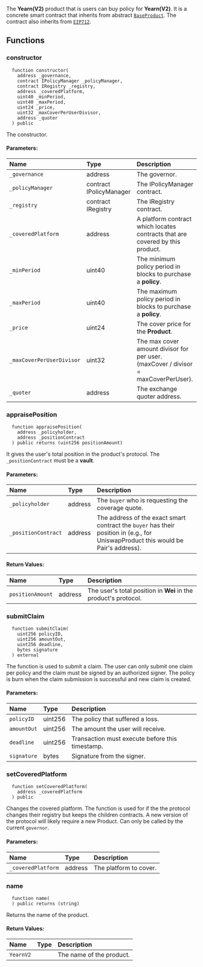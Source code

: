 The **Yearn(V2)** product that is users can buy policy for **Yearn(V2)**. It is a concrete smart contract that inherits from abstract [`BaseProduct`](./BaseProduct.md).
The contract also inherits from [`EIP712`](https://docs.openzeppelin.com/contracts/3.x/api/drafts#EIP712).


## Functions
### constructor
```solidity
  function constructor(
    address _governance,
    contract IPolicyManager _policyManager,
    contract IRegistry _registry,
    address _coveredPlatform,
    uint40 _minPeriod,
    uint40 _maxPeriod,
    uint24 _price,
    uint32 _maxCoverPerUserDivisor,
    address _quoter
  ) public
```
The constructor.


#### Parameters:
| Name | Type | Description                                                          |
| :--- | :--- | :------------------------------------------------------------------- |
|`_governance` | address | The governor.
|`_policyManager` | contract IPolicyManager | The IPolicyManager contract.
|`_registry` | contract IRegistry | The IRegistry contract.
|`_coveredPlatform` | address | A platform contract which locates contracts that are covered by this product.
|`_minPeriod` | uint40 | The minimum policy period in blocks to purchase a **policy**.
|`_maxPeriod` | uint40 | The maximum policy period in blocks to purchase a **policy**.
|`_price` | uint24 | The cover price for the **Product**.
|`_maxCoverPerUserDivisor` | uint32 | The max cover amount divisor for per user. (maxCover / divisor = maxCoverPerUser).
|`_quoter` | address | The exchange quoter address.

### appraisePosition
```solidity
  function appraisePosition(
    address _policyholder,
    address _positionContract
  ) public returns (uint256 positionAmount)
```
It gives the user's total position in the product's protocol.
The `_positionContract` must be a **vault**.


#### Parameters:
| Name | Type | Description                                                          |
| :--- | :--- | :------------------------------------------------------------------- |
|`_policyholder` | address | The `buyer` who is requesting the coverage quote.
|`_positionContract` | address | The address of the exact smart contract the `buyer` has their position in (e.g., for UniswapProduct this would be Pair's address).

#### Return Values:
| Name                           | Type          | Description                                                                  |
| :----------------------------- | :------------ | :--------------------------------------------------------------------------- |
|`positionAmount`| address | The user's total position in **Wei** in the product's protocol.
### submitClaim
```solidity
  function submitClaim(
    uint256 policyID,
    uint256 amountOut,
    uint256 deadline,
    bytes signature
  ) external
```
The function is used to submit a claim.
The user can only submit one claim per policy and the claim must be signed by an authorized signer.
The policy is burn when the claim submission is successful and new claim is created.


#### Parameters:
| Name | Type | Description                                                          |
| :--- | :--- | :------------------------------------------------------------------- |
|`policyID` | uint256 | The policy that suffered a loss.
|`amountOut` | uint256 | The amount the user will receive.
|`deadline` | uint256 | Transaction must execute before this timestamp.
|`signature` | bytes | Signature from the signer.

### setCoveredPlatform
```solidity
  function setCoveredPlatform(
    address _coveredPlatform
  ) public
```
Changes the covered platform.
The function is used for if the the protocol changes their registry but keeps the children contracts.
A new version of the protocol will likely require a new Product.
Can only be called by the current `governor`.


#### Parameters:
| Name | Type | Description                                                          |
| :--- | :--- | :------------------------------------------------------------------- |
|`_coveredPlatform` | address | The platform to cover.

### name
```solidity
  function name(
  ) public returns (string)
```
Returns the name of the product.



#### Return Values:
| Name                           | Type          | Description                                                                  |
| :----------------------------- | :------------ | :--------------------------------------------------------------------------- |
|`YearnV2`|  | The name of the product.
